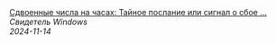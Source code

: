 <!--2024-11-14 13:16:09-->
<div class="yb">
  <a class="nodecor" href="/posts.html?tajny/sdvoennye_chisla_na_chasah_tajnoe_poslanie_ili_signal_o_sboe_v_matrice">
    <img class="preview" data-videoid="T6viX1TabIo" src="https://i1.ytimg.com/vi/T6viX1TabIo/hqdefault.jpg" align="middle" alt="">
  </a>
  <div class="inlbl text">
    <a class="nodecor" href="/posts.html?tajny/sdvoennye_chisla_na_chasah_tajnoe_poslanie_ili_signal_o_sboe_v_matrice">Сдвоенные числа на часах: Тайное послание или сигнал о сбое ...</a><br>
    <i class="smaller2">Свидетель Windows</i><br>
    <i class="smaller3">2024-11-14</i>
  </div>
</div>
